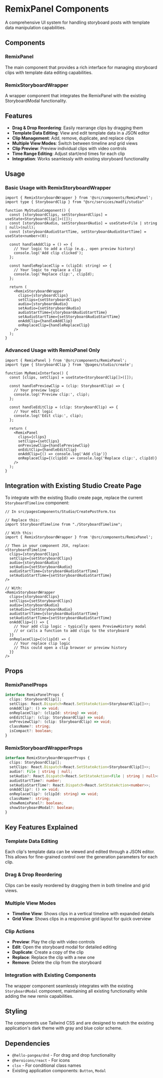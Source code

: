 # RemixPanel Components

A comprehensive UI system for handling storyboard posts with template data manipulation capabilities.

## Components

### RemixPanel
The main component that provides a rich interface for managing storyboard clips with template data editing capabilities.

### RemixStoryboardWrapper
A wrapper component that integrates the RemixPanel with the existing StoryboardModal functionality.

## Features

- **Drag & Drop Reordering**: Easily rearrange clips by dragging them
- **Template Data Editing**: View and edit template data in a JSON editor
- **Clip Management**: Add, remove, duplicate, and replace clips
- **Multiple View Modes**: Switch between timeline and grid views
- **Clip Preview**: Preview individual clips with video controls
- **Time Range Editing**: Adjust start/end times for each clip
- **Integration**: Works seamlessly with existing storyboard functionality

## Usage

### Basic Usage with RemixStoryboardWrapper

```tsx
import { RemixStoryboardWrapper } from '@src/components/RemixPanel';
import type { StoryboardClip } from "@src/services/madfi/studio"

function MyStudioComponent() {
  const [storyboardClips, setStoryboardClips] = useState<StoryboardClip[]>([]);
  const [storyboardAudio, setStoryboardAudio] = useState<File | string | null>(null);
  const [storyboardAudioStartTime, setStoryboardAudioStartTime] = useState<number>(0);

  const handleAddClip = () => {
    // Your logic to add a clip (e.g., open preview history)
    console.log('Add clip clicked');
  };

  const handleReplaceClip = (clipId: string) => {
    // Your logic to replace a clip
    console.log('Replace clip:', clipId);
  };

  return (
    <RemixStoryboardWrapper
      clips={storyboardClips}
      setClips={setStoryboardClips}
      audio={storyboardAudio}
      setAudio={setStoryboardAudio}
      audioStartTime={storyboardAudioStartTime}
      setAudioStartTime={setStoryboardAudioStartTime}
      onAddClip={handleAddClip}
      onReplaceClip={handleReplaceClip}
    />
  );
}
```

### Advanced Usage with RemixPanel Only

```tsx
import { RemixPanel } from '@src/components/RemixPanel';
import type { StoryboardClip } from '@pages/studio/create';

function MyRemixInterface() {
  const [clips, setClips] = useState<StoryboardClip[]>([]);

  const handlePreviewClip = (clip: StoryboardClip) => {
    // Your preview logic
    console.log('Preview clip:', clip);
  };

  const handleEditClip = (clip: StoryboardClip) => {
    // Your edit logic
    console.log('Edit clip:', clip);
  };

  return (
    <RemixPanel
      clips={clips}
      setClips={setClips}
      onPreviewClip={handlePreviewClip}
      onEditClip={handleEditClip}
      onAddClip={() => console.log('Add clip')}
      onReplaceClip={(clipId) => console.log('Replace clip:', clipId)}
    />
  );
}
```

## Integration with Existing Studio Create Page

To integrate with the existing Studio create page, replace the current `StoryboardTimeline` component:

```tsx
// In src/pagesComponents/Studio/CreatePostForm.tsx

// Replace this:
import StoryboardTimeline from "./StoryboardTimeline";

// With this:
import { RemixStoryboardWrapper } from '@src/components/RemixPanel';

// Then in your component JSX, replace:
<StoryboardTimeline
  clips={storyboardClips}
  setClips={setStoryboardClips}
  audio={storyboardAudio}
  setAudio={setStoryboardAudio}
  audioStartTime={storyboardAudioStartTime}
  setAudioStartTime={setStoryboardAudioStartTime}
/>

// With:
<RemixStoryboardWrapper
  clips={storyboardClips}
  setClips={setStoryboardClips}
  audio={storyboardAudio}
  setAudio={setStoryboardAudio}
  audioStartTime={storyboardAudioStartTime}
  setAudioStartTime={setStoryboardAudioStartTime}
  onAddClip={() => {
    // Your add clip logic - typically opens PreviewHistory modal
    // or calls a function to add clips to the storyboard
  }}
  onReplaceClip={(clipId) => {
    // Your replace clip logic
    // This could open a clip browser or preview history
  }}
/>
```

## Props

### RemixPanelProps

```typescript
interface RemixPanelProps {
  clips: StoryboardClip[];
  setClips: React.Dispatch<React.SetStateAction<StoryboardClip[]>>;
  onAddClip?: () => void;
  onReplaceClip?: (clipId: string) => void;
  onEditClip?: (clip: StoryboardClip) => void;
  onPreviewClip?: (clip: StoryboardClip) => void;
  className?: string;
  isCompact?: boolean;
}
```

### RemixStoryboardWrapperProps

```typescript
interface RemixStoryboardWrapperProps {
  clips: StoryboardClip[];
  setClips: React.Dispatch<React.SetStateAction<StoryboardClip[]>>;
  audio?: File | string | null;
  setAudio?: React.Dispatch<React.SetStateAction<File | string | null>>;
  audioStartTime?: number;
  setAudioStartTime?: React.Dispatch<React.SetStateAction<number>>;
  onAddClip?: () => void;
  onReplaceClip?: (clipId: string) => void;
  className?: string;
  showRemixPanel?: boolean;
  showStoryboardModal?: boolean;
}
```

## Key Features Explained

### Template Data Editing
Each clip's template data can be viewed and edited through a JSON editor. This allows for fine-grained control over the generation parameters for each clip.

### Drag & Drop Reordering
Clips can be easily reordered by dragging them in both timeline and grid views.

### Multiple View Modes
- **Timeline View**: Shows clips in a vertical timeline with expanded details
- **Grid View**: Shows clips in a responsive grid layout for quick overview

### Clip Actions
- **Preview**: Play the clip with video controls
- **Edit**: Open the storyboard modal for detailed editing
- **Duplicate**: Create a copy of the clip
- **Replace**: Replace the clip with a new one
- **Remove**: Delete the clip from the storyboard

### Integration with Existing Components
The wrapper component seamlessly integrates with the existing `StoryboardModal` component, maintaining all existing functionality while adding the new remix capabilities.

## Styling

The components use Tailwind CSS and are designed to match the existing application's dark theme with gray and blue color scheme.

## Dependencies

- `@hello-pangea/dnd` - For drag and drop functionality
- `@heroicons/react` - For icons
- `clsx` - For conditional class names
- Existing application components: `Button`, `Modal`